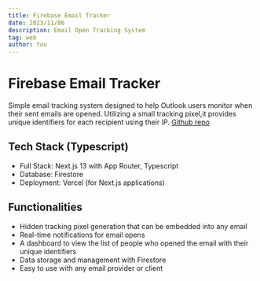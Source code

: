 ```yaml
---
title: Firebase Email Tracker
date: 2023/11/06
description: Email Open Tracking System
tag: web
author: You
---
```


# Firebase Email Tracker

Simple email tracking system designed to help Outlook users monitor when their sent emails are opened. Utilizing a small tracking pixel,it provides unique identifiers for each recipient using their IP. [Github repo](https://github.com/kaloca/firebase-email-tracker)

## Tech Stack (Typescript)

- Full Stack: Next.js 13 with App Router, Typescript
- Database: Firestore
- Deployment: Vercel (for Next.js applications)

## Functionalities

- Hidden tracking pixel generation that can be embedded into any email
- Real-time notifications for email opens
- A dashboard to view the list of people who opened the email with their unique identifiers
- Data storage and management with Firestore
- Easy to use with any email provider or client
